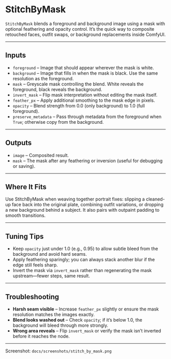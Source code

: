 # StitchByMask

`StitchByMask` blends a foreground and background image using a mask with optional feathering and opacity control. It’s the quick way to composite retouched faces, outfit swaps, or background replacements inside ComfyUI.

---

## Inputs
- `foreground` – Image that should appear wherever the mask is white.
- `background` – Image that fills in when the mask is black. Use the same resolution as the foreground.
- `mask` – Greyscale mask controlling the blend. White reveals the foreground, black reveals the background.
- `invert_mask` – Flip mask interpretation without editing the mask itself.
- `feather_px` – Apply additional smoothing to the mask edge in pixels.
- `opacity` – Blend strength from 0.0 (only background) to 1.0 (full foreground).
- `preserve_metadata` – Pass through metadata from the foreground when `True`; otherwise copy from the background.

---

## Outputs
- `image` – Composited result.
- `mask` – The mask after any feathering or inversion (useful for debugging or saving).

---

## Where It Fits

Use StitchByMask when weaving together portrait fixes: slipping a cleaned-up face back into the original plate, combining outfit variations, or dropping a new background behind a subject. It also pairs with outpaint padding to smooth transitions.

---

## Tuning Tips

- Keep `opacity` just under 1.0 (e.g., 0.95) to allow subtle bleed from the background and avoid hard seams.
- Apply feathering sparingly; you can always stack another blur if the edge still feels sharp.
- Invert the mask via `invert_mask` rather than regenerating the mask upstream—fewer steps, same result.

---

## Troubleshooting

- **Harsh seam visible** – Increase `feather_px` slightly or ensure the mask resolution matches the images exactly.
- **Blend looks washed out** – Check `opacity`; if it’s below 1.0, the background will bleed through more strongly.
- **Wrong area reveals** – Flip `invert_mask` or verify the mask isn’t inverted before it reaches the node.

---

Screenshot: `docs/screenshots/stitch_by_mask.png`
